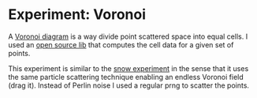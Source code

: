 <!--
  id: 2589
  date: 2014-08-26T18:17:47
  modified: 2015-10-25T07:09:46
  slug: experiment-voronoi
  type: post
  excerpt: <p>Particle scattering with Voronoi division.</p>
  categories: uncategorized
  tags: Perlin Noise, cool shit, experiment, prng
  inCv: 
  inPortfolio: 
  dateFrom: 
  dateTo: 
-->

# Experiment: Voronoi

<p>A <a href="http://en.m.wikipedia.org/wiki/Voronoi_diagram">Voronoi diagram</a> is a way divide point scattered space into equal cells. I used an <a href="https://github.com/gorhill/Javascript-Voronoi">open source lib</a> that computes the cell data for a given set of points.</p>
<p><!--more--></p>
<p>This experiment is similar to the <a href="/experiment-snow/" title="Experiment: snow">snow experiment</a> in the sense that it uses the same particle scattering technique enabling an endless Voronoi field (drag it). Instead of Perlin noise I used a regular prng to scatter the points.</p>
<pre><code data-language="javascript" data-src="/static/experiment/voronoi.js"></code></pre>